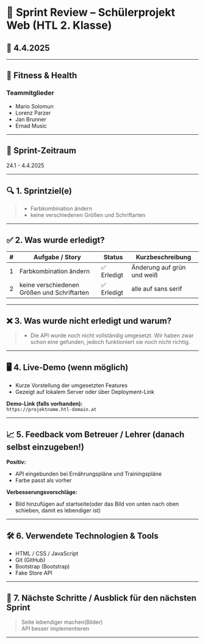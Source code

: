 # 🧾 Sprint Review – Schülerprojekt Web (HTL 2. Klasse)

## 📅 4.4.2025
<!-- z. B. 04.04.2025 -->

---

## 👥 Fitness & Health
<!-- z. B. WebDevMasters -->

### Teammitglieder
- Mario Solomun
- Lorenz Parzer
- Jan Brunner
- Ernad Music


---

## 📌 Sprint-Zeitraum  
24.1 - 4.4.2025
<!-- z. B. 25.03.2025 – 04.04.2025 -->

---

## 🔍 1. Sprintziel(e)
<!-- Welche Ziele hatte das Team für diesen Sprint? -->

  
> - Farbkombination ändern
> - keine verschiedenen Größen und Schriftarten


---

## ✅ 2. Was wurde erledigt?

| #  | Aufgabe / Story                             | Status        | Kurzbeschreibung                         |
|----|---------------------------------------------|---------------|------------------------------------------|
| 1  | Farbkombination ändern                      | ✅ Erledigt    | Änderung auf grün und weiß               |
| 2  | keine verschiedenen Größen und Schriftarten | ✅ Erledigt    | alle auf sans serif                      |


---

## ❌ 3. Was wurde nicht erledigt und warum?


> -  Die API wurde noch nicht vollständig umgesetzt. Wir haben zwar schon eine gefunden, jedoch funktioniert sie noch nicht richtig.

---

## 🖥️ 4. Live-Demo (wenn möglich)

- Kurze Vorstellung der umgesetzten Features
- Gezeigt auf lokalem Server oder über Deployment-Link

**Demo-Link (falls vorhanden):**  
`https://projektname.htl-domain.at`

---

## 📈 5. Feedback vom Betreuer / Lehrer (danach selbst einzugeben!)

**Positiv:**  
- API eingebunden bei Ernährungspläne und Trainingspläne
- Farbe passt als vorher

**Verbesserungsvorschläge:**
- Bild hinzufügen auf startseite(oder das Bild von unten nach oben schieben, damit es lebendiger ist)

---

## 🛠️ 6. Verwendete Technologien & Tools

- HTML / CSS / JavaScript   
- Git (GitHub)  
- Bootstrap (Bootstrap)
- Fake Store API


---

## 📅 7. Nächste Schritte / Ausblick für den nächsten Sprint

> Seite lebendiger machen(Bilder)  
> API besser implementieren
---
